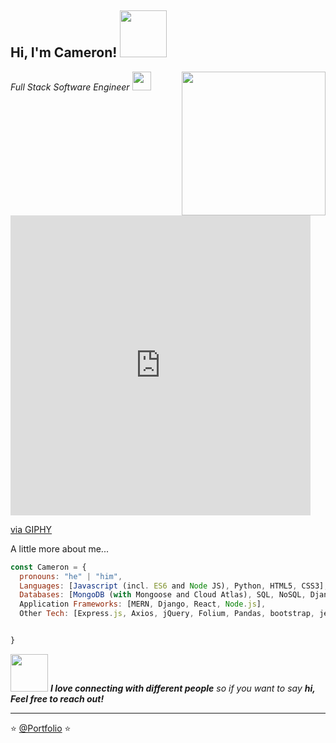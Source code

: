 <h2> Hi, I'm Cameron! <img src="https://media.giphy.com/media/36TQhuWtnstMtF24df/giphy.gif" width="75"></h2>
<img align='right' src="https://media3.giphy.com/media/kV0cEAFnweUPKOsXhh/giphy.gif" width="230">
<p><em>Full Stack Software Engineer <img src="https://media.giphy.com/media/WUlplcMpOCEmTGBtBW/giphy.gif" width="30"> 
</em></p>

<iframe src="https://giphy.com/embed/kV0cEAFnweUPKOsXhh" width="480" height="480" frameBorder="0" class="giphy-embed" allowFullScreen></iframe><p><a href="https://giphy.com/gifs/mrurbinaco-teacher-teachers-mr-urbina-kV0cEAFnweUPKOsXhh">via GIPHY</a></p>



A little more about me...  

```javascript
const Cameron = {
  pronouns: "he" | "him",
  Languages: [Javascript (incl. ES6 and Node JS), Python, HTML5, CSS3],
  Databases: [MongoDB (with Mongoose and Cloud Atlas), SQL, NoSQL, Django ORM],
  Application Frameworks: [MERN, Django, React, Node.js],
  Other Tech: [Express.js, Axios, jQuery, Folium, Pandas, bootstrap, jest.js, cucumber.js, Git, GitHub]


}
```

<img src="https://media.giphy.com/media/LnQjpWaON8nhr21vNW/giphy.gif" width="60"> <em><b>I love connecting with different people</b> so if you want to say <b>hi, Feel free to reach out!</b> </em>

---

⭐️ [@Portfolio](https://cameronmccloskey.com) ⭐️ 
